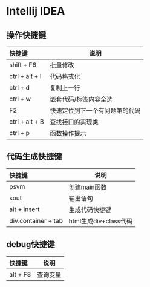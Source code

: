 # Intellij IDEA

## 操作快捷键

|快捷键|说明|
|:---|---|
|shift + F6|批量修改|
|ctrl + alt + l|代码格式化|
|ctrl + d|复制上一行|
|ctrl + w|嵌套代码/标签内容全选|
|F2|快速定位到下一个有问题第的代码|
|ctrl + alt + B|查找接口的实现类|
|ctrl + p|函数操作提示|

## 代码生成快捷键

|快捷键|说明|
|:---|---|
|psvm|创建main函数|
|sout|输出语句|
|alt + insert|生成代码快捷键|
|div.container + tab|html生成div+class代码|

## debug快捷键

|快捷键|说明|
|:---|---|
|alt + F8|查询变量|
